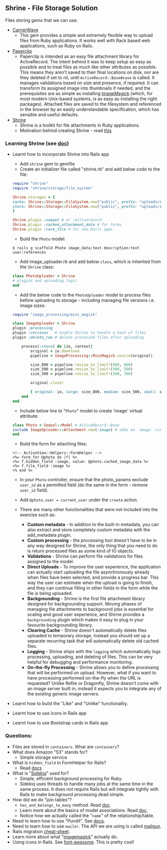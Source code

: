 ## **Shrine** - File Storage Solution

Files storing gems that we can use:
- [CarrierWave](https://github.com/carrierwaveuploader/carrierwave)
    - This gem provides a simple and extremely flexible way to upload files from Ruby applications. It works well with Rack based web applications, such as Ruby on Rails.
- [Paperclip](https://github.com/thoughtbot/paperclip)
    - Paperclip is intended as an easy file attachment library for ActiveRecord. The intent behind it was to keep setup as easy as possible and to treat files as much like other attributes as possible. This means they aren't saved to their final locations on disk, nor are they deleted if set to nil, until ```ActiveRecord::Base#save``` is called. It manages validations based on size and presence, if required. It can transform its assigned image into thumbnails if needed, and the prerequisites are as simple as installing [ImageMagick](https://www.imagemagick.org/script/index.php) (which, for most modern Unix-based systems, is as easy as installing the right packages). Attached files are saved to the filesystem and referenced in the browser by an easily understandable specification, which has sensible and useful defaults.
- [Shrine](https://github.com/shrinerb/shrine)
    - Shrine is a toolkit for file attachments in Ruby applications.
    - Motivation behind creating Shrine - read [this](https://twin.github.io/better-file-uploads-with-shrine-motivation/)

### **Learning Shrine** (see [doc](http://shrinerb.com/))
- Learnt how to incorporate Shrine into Rails app
    - Add ```shrine``` gem to gemfile
    - Create an initializer file called "shrine.rb" and add below code to the file:
    ```ruby
    require "shrine"
    require "shrine/storage/file_system"

    Shrine.storages = {
    cache: Shrine::Storage::FileSystem.new("public", prefix: "uploads/cache"), # temporary
    store: Shrine::Storage::FileSystem.new("public", prefix: "uploads/store"), # permanent
    }

    Shrine.plugin :sequel # or :activerecord
    Shrine.plugin :cached_attachment_data # for forms
    Shrine.plugin :rack_file # for non-Rails apps
    ```
    - Build the ```Photo``` model:
    ```
    $ rails g scaffold Photo image_data:text description:text user:references
    ```
    - Add image_uploader.rb and add below ```class```, which is inherited from the ```Shrine``` class:
    ```ruby
    class PhotoUploader < Shrine
    # plugins and uploading logic
    end
    ```
    - Add the below code to the ```PhotoUploader``` model to process files before uploading to storage - including managing file versions i.e. image sizes:
    ```ruby
    require "image_processing/mini_magick"

    class ImageUploader < Shrine
    plugin :processing
    plugin :versions   # enable Shrine to handle a hash of files
    plugin :delete_raw # delete processed files after uploading

        process(:store) do |io, context|
            original = io.download
            pipeline = ImageProcessing::MiniMagick.source(original)

            size_800 = pipeline.resize_to_limit!(800, 800)
            size_500 = pipeline.resize_to_limit!(500, 500)
            size_300 = pipeline.resize_to_limit!(300, 300)

            original.close!

            { original: io, large: size_800, medium: size_500, small: size_300 }
        end
    end
    ```
    - Include below line to "```Photo```" model to create 'image' virtual attribute:
    ```ruby
    class Photo < Sequel::Model # ActiveRecord::Base
    include ImageUploader::Attachment.new(:image) # adds an `image` virtual attribute
    end
    ```
    - Build the form for attaching files:
    ```erb
    <!-- ActionView::Helpers::FormHelper -->
    <%= form_for @photo do |f| %>
    <%= f.hidden_field :image, value: @photo.cached_image_data %>
    <%= f.file_field :image %>
    <% end %>
    ```
    - In your ```Photo``` controller, ensure that the photo_params exclude ```user_id``` as a permitted field (do the same in the form - remove ```user_id``` field).
    - Add ```@photo.user = current_user``` under the ```create``` action.

    - There are many other functionalities that were not included into the exercise such as:
        - **Custom metadata** - In addition to the built-in metadata, you can also extract and store completely custom metadata with the add_metadata plugin.
        - **Custom processing** - the processing tool doesn't have to be in any way designed for Shrine, the only thing that you need to do is return processed files as some kind of IO objects.
        - **Validations** - Shrine can perform file validations for files assigned to the model.
        - **Direct Uploads** - To improve the user experience, the application can actually start uploading the file asynchronously already when files have been selected, and provide a progress bar. This way the user can estimate when the upload is going to finish, and they can continue filling in other fields in the form while the file is being uploaded.
        - **Backgrounding** - Shrine is the first file attachment library designed for backgrounding support. Moving phases of managing file attachments to background jobs is essential for scaling and good user experience, and Shrine provides a ```backgrounding``` plugin which makes it easy to plug in your favourite backgrounding library.
        - **Clearing Cache** - Shrine doesn't automatically delete files uploaded to temporary storage, instead you should set up a separate recurring task that will automatically delete old cached files.
        - **Logging** - Shrine ships with the ```logging``` which automatically logs processing, uploading, and deleting of files. This can be very helpful for debugging and performance monitoring.
        - **On-the-fly Processing** - Shrine allows you to define processing that will be performed on upload. However, what if you want to have processing performed on-the-fly when the URL is requested? Unlike Refile or Dragonfly, Shrine doesn't come with an image server built in; instead it expects you to integrate any of the existing generic image servers.

- Learnt how to build the "Like" and "Unlike" functionality.
- Learnt how to use icons in Rails app
- Learnt how to use Bootstrap cards in Rails app 

### **Questions**:
- Files are stored in ```containers```. What are ```containers```?
- What does Amazon "S3" stands for?
    - Simple storage service
- What is ```hidden_field``` in FormHelper for Rails?
    - Read [docs](https://apidock.com/rails/ActionView/Helpers/FormHelper/hidden_field)
- What is "[Sidekiq](https://sidekiq.org/)" used for?
    - Simple, efficient background processing for Ruby.
    - Sidekiq uses threads to handle many jobs at the same time in the same process. It does not require Rails but will integrate tightly with Rails to make background processing dead simple.
- How did we do "join tables"?
    - ```has_and_belongs_to_many``` method. Read [doc](https://apidock.com/rails/ActiveRecord/Associations/ClassMethods/has_and_belongs_to_many).
    - Learn more about the basics of model associations. Read [doc](http://guides.rubyonrails.org/association_basics.html).
    - Notice how we actually called the "```name```" of the relationship/table.
- Need to learn how to use "Pundit". See [docs](https://github.com/varvet/pundit).
- Need to learn how to use ```mailer```. The API we are using is called [mailgun](https://app.mailgun.com/app/dashboard).
- Rails migration [cheat-sheet](https://www.ralfebert.de/snippets/ruby-rails/models-tables-migrations-cheat-sheet/).
- Learn more about what "[imagemagick](https://www.imagemagick.org/script/command-line-tools.php)" actually do.
- Using icons in Rails. See [font-awesome](https://github.com/bokmann/font-awesome-rails). This is pretty cool!